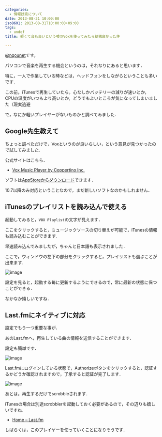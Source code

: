 ```yaml
---
categories:
  - 情報技術について
date: 2013-08-31 10:00:00
iso8601: 2013-08-31T10:00:00+09:00
tags:
  - undef
title: 軽くて音も良いという噂のVoxを使ってみたら結構良かった件

---
```


<p><a href="https://twitter.com/nqounet">@nqounet</a>です。</p> <p>パソコンで音楽を再生する機会というのは，それなりにあると思います．</p> <p>特に，一人で作業している時などは，ヘッドフォンをしながらということも多いです．</p> <p>この前，iTunesで再生していたら，心なしかバッテリーの減りが速いとか，CPUの温度がいつもより高いとか，どうでもよいところが気になってしまいました（現実逃避</p> <p>で，なにか軽いプレイヤーがないものかと調べてみました．</p> <h2>Google先生教えて</h2> <p>ちょっと調べただけで，Voxというのが良いらしい，という意見が見つかったので試してみました．</p> <p>公式サイトはこちら．</p> <ul><li><a href="http://coppertino.com/">Vox Music Player by Coppertino Inc.</a></li></ul><p>ソフトは<a href="https://itunes.apple.com/jp/app/vox/id461369673?mt=12">AppStoreからダウンロード</a>できます．</p> <p>10.7以降のみ対応ということなので，まだ新しいソフトなのかもしれません．</p> <h2>iTunesのプレイリストを読み込んで使える</h2> <p>起動してみると，<code>VOX Playlist</code>の文字が見えます．</p> <p>ここをクリックすると，ミュージックソースの切り替えが可能で，iTunesの情報も読み込むことができます．</p> <p>早速読み込んでみましたが，ちゃんと日本語も表示されました．</p> <p>ここで，ウィンドウの左下の部分をクリックすると，プレイリストも選ぶことが出来ます．</p> <p><img src="https://copy.com/TAHv0A9DgaBJ" alt="image"></p> <p>設定を見ると，起動する毎に更新するようにできるので，常に最新の状態に保つことができる．</p> <p>なかなか嬉しいですね．</p> <h2>Last.fmにネイティブに対応</h2> <p>設定でもう一つ重要な事が．</p> <p>あのLast.fmへ，再生している曲の情報を送信することができます．</p> <p>設定も簡単です．</p> <p><img src="https://copy.com/RQ8VD8m3ugf1Owvb" alt="image"></p> <p>Last.fmにログインしている状態で，Authorizeボタンをクリックすると，認証するかどうか確認されますので，了承すると認証が完了します．</p> <p><img src="https://copy.com/K4T4YQnoxmnjpfFn" alt="image"></p> <p>あとは，再生するだけでscrobbleされます．</p> <p>iTunesの場合は別途scrobblerを起動しておく必要があるので，その辺りも嬉しいですね．</p> <ul><li><a href="http://www.lastfm.jp/">Home – Last.fm</a></li></ul><p>しばらくは，このプレイヤーを使っていくことになりそうです．</p>    	
